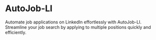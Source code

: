 # AutoJob-LI
Automate job applications on LinkedIn effortlessly with AutoJob-LI. Streamline your job search by applying to multiple positions quickly and efficiently.
